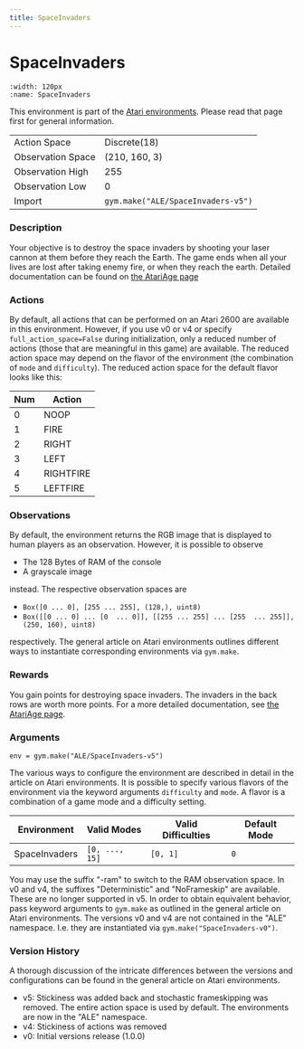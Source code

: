 ```yaml
---
title: SpaceInvaders
---
```

# SpaceInvaders

```{figure} ../../_static/videos/atari/space_invaders.gif 
:width: 120px
:name: SpaceInvaders
```

This environment is part of the <a href='../atari'>Atari environments</a>. Please read that page first for general information.

|   |   |
|---|---|
| Action Space | Discrete(18) |
| Observation Space | (210, 160, 3) |
| Observation High | 255 |
| Observation Low | 0 |
| Import | `gym.make("ALE/SpaceInvaders-v5")` |

### Description

Your objective is to destroy the space invaders by shooting your laser cannon at them before they reach the Earth. The game ends when all your lives are lost after taking enemy fire, or when they reach the earth. Detailed documentation can be found on [the AtariAge page](https://atariage.com/manual_html_page.php?SoftwareLabelID=460)

### Actions
By default, all actions that can be performed on an Atari 2600 are available in this environment.
However, if you use v0 or v4 or specify `full_action_space=False` during initialization, only a reduced
number of actions (those that are meaningful in this game) are available. The reduced action space may depend on the flavor of the environment (the combination of `mode` and `difficulty`). The reduced action space for the default 
flavor looks like this:

| Num | Action                 |
|-----|------------------------|
| 0   | NOOP |
| 1   | FIRE |
| 2   | RIGHT |
| 3   | LEFT |
| 4   | RIGHTFIRE |
| 5   | LEFTFIRE |


### Observations
By default, the environment returns the RGB image that is displayed to human players as an observation. However, it is possible to observe
- The 128 Bytes of RAM of the console
- A grayscale image

instead. The respective observation spaces are
- `Box([0 ... 0], [255 ... 255], (128,), uint8)`
- `Box([[0 ... 0]
 ...
 [0  ... 0]], [[255 ... 255]
 ...
 [255  ... 255]], (250, 160), uint8)
`

respectively. The general article on Atari environments outlines different ways to instantiate corresponding environments
via `gym.make`.

### Rewards

You gain points for destroying space invaders. The invaders in the back rows are worth more points. For a more detailed documentation, see [the AtariAge page](https://atariage.com/manual_html_page.php?SoftwareLabelID=460).

### Arguments

```
env = gym.make("ALE/SpaceInvaders-v5")
```

The various ways to configure the environment are described in detail in the article on Atari environments.
It is possible to specify various flavors of the environment via the keyword arguments `difficulty` and `mode`. 
A flavor is a combination of a game mode and a difficulty setting.

|      Environment | Valid Modes                                                                                                                                                                         | Valid Difficulties | Default Mode |
|------------------|-------------------------------------------------------------------------------------------------------------------------------------------------------------------------------------|--------------------|--------------|
|           SpaceInvaders | `[0, ..., 15]`                                                                                                                                                                  |              `[0, 1]` | `0`         |

You may use the suffix "-ram" to switch to the RAM observation space. In v0 and v4, the suffixes "Deterministic" and "NoFrameskip" 
are available. These are no longer supported in v5. In order to obtain equivalent behavior, pass keyword arguments to `gym.make` as outlined in 
the general article on Atari environments.
The versions v0 and v4 are not contained in the "ALE" namespace. I.e. they are instantiated via `gym.make("SpaceInvaders-v0")`.

### Version History
A thorough discussion of the intricate differences between the versions and configurations can be found in the
general article on Atari environments. 

* v5: Stickiness was added back and stochastic frameskipping was removed. The entire action space is used by default. The environments are now in the "ALE" namespace.
* v4: Stickiness of actions was removed
* v0: Initial versions release (1.0.0)

